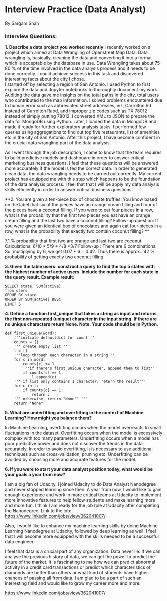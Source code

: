 
# Interview Practice (Data Analyst)
By Sargam Shah
### Interview Questions:
**1.	Describe a data project you worked recently**
I recently worked on a project which aimed at Data Wrangling of Openstreet Map Data. Data wrangling is, basically, cleaning the data and converting it into a format which is acceptable by the database in use. Data Wrangling takes about 75-80 % of the time involved in the data analysis process and it needs to be done correctly. I could achieve success in this task and discovered interesting facts about the city I chose.  
I started off by selecting a region of San Antonio. I used Python to first explore the data and Jupyter notebooks to thoroughly document my work. Auditing the data gave me insights on the total paths in the city, total users who contributed to the map information. I solved problems encountered due to human error such as abbreviated street addresses, viz, Carrolton Rd instead of Carrolton Raod, and improper zip codes such as TX 78012 instead of simply putting 78012.
I converted XML to JSON to prepare the data for MongoDB using Python. Later, I loaded the data in MongoDB and made it ready for further exploratory analysis tasks. I performed few queries using aggregations to find out top five restaurants, list of amenities etc in the city of San Antonio.
After this project, I have become confident in the crucial data wrangling part of the data analysis.

As I went through the job description, I came to know that the team requires to build predictive models and dashboard in order to answer critical marketing business questions. I feel that these questions will be answered more accurately if the model is fed the correct data. In order to generated clean data, the data wrangling needs to be carried out correctly. My current project has equipped me with this step which happens to be the foundation of the data analysis process. I feel that that I will be apply my data analysis skills efficiently in order to answer critical business questions. 

**2.	You are given a ten-piece box of chocolate truffles. You know based on the label that six of the pieces have an orange cream filling and four of the pieces have a coconut filling. If you were to eat four pieces in a row, what is the probability that the first two pieces you eat have an orange cream filling and the last two have a coconut filling? 
Follow-up question: If you were given an identical box of chocolates and again eat four pieces in a row, what is the probability that exactly two contain coconut filling? **

7.1 % probability that first two are orange and last two are coconut.
Calculations: 6/10 * 5/9 * 4/8 *3/7
Follow-up : There are 6 combinations. So, multiplying by 6, we get 0.07 * 6 = 0.42.
Thus there is approx.. 42 % probability of getting exactly two coconut filling. 






**3.	Given the table users: construct a query to find the top 5 states with the highest number of active users. Include the number for each state in the query result. Example result:**
  ```
SELECT state, SUM(active)
from users
GROUP BY state
ORDER BY SUM(active) DESC
LIMIT 5
```
**4.	Define a function first_unique that takes a string as input and returns the first non-repeated (unique) character in the input string. If there are no unique characters return None. Note: Your code should be in Python.**
```
def first_unique(word):
    '''initiate defaultdict for count'''   
    counts = {}
    ''' create empty list'''
    l = []
    '''loop through each character in a string'''
    for c in word:
        counts[c] += 1
        '''if there's first unique character, append them to list'''
        if counts[c] == 1:
            l.append(c)
    ''' if list only contains 1 character, return the result'''        
    for c in l:
        if counts[c] == 1:
            return c
    ''' otherwise, return "None"" '''
    return "None"
```
**5.	What are underfitting and overfitting in the context of Machine Learning? How might you balance them?**

In Machine Learning, overfitting occurs when the model overreacts to small fluctuations in the dataset. Overfitting occurs when the model is excessively complex with too many parameters. Underfitting occurs when a model has poor predictive power and does not discover the trends in the data accurately. In order to avoid overfitting, It is necessary to use additional techniques such as cross-validation, pruning etc. Underfitting can be avoided by choosing more and accurate features for the model. 	

**6.	If you were to start your data analyst position today, what would be your goals a year from now?**

I am a big fan of Udacity. I joined Udacity to do Data Analyst Nanodegree and never stopped learning since then. A year from now, I would like to gain enough experience and work in more critical teams at Udacity to implement more innovative features to help fellow students and make learning more and more fun. I think I am ready for the job role at Udacity after completing the Nanodegree. 
Link to the job: https://www.linkedin.com/jobs/view/362041007/

Also, I would like to enhance my machine learning skills by doing Machine Learning Nanodegree at Udacity, followed by deep learning as well. I feel that I will become more equipped with the skills needed to be a successful data engineer.

I feel that data is a crucial part of any organization. Data never lie. If we can analyse the previous history of data, we can get the power to predict the future of the market. It is fascinating to me how we can predict abnormal activity in a credit card transactions or predict which characteristics of diamonds are better than others or what kind of students have higher chances of passing all from data. I am glad to be a part of such an interesting field and would like to grow my career more and more. 

https://www.linkedin.com/jobs/view/362041007/
